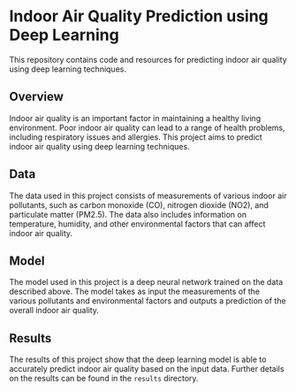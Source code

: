 # Indoor Air Quality Prediction using Deep Learning

This repository contains code and resources for predicting indoor air quality using deep learning techniques.

## Overview

Indoor air quality is an important factor in maintaining a healthy living environment. Poor indoor air quality can lead to a range of health problems, including respiratory issues and allergies. This project aims to predict indoor air quality using deep learning techniques.

## Data

The data used in this project consists of measurements of various indoor air pollutants, such as carbon monoxide (CO), nitrogen dioxide (NO2), and particulate matter (PM2.5). The data also includes information on temperature, humidity, and other environmental factors that can affect indoor air quality.

## Model

The model used in this project is a deep neural network trained on the data described above. The model takes as input the measurements of the various pollutants and environmental factors and outputs a prediction of the overall indoor air quality.

## Results

The results of this project show that the deep learning model is able to accurately predict indoor air quality based on the input data. Further details on the results can be found in the `results` directory.
